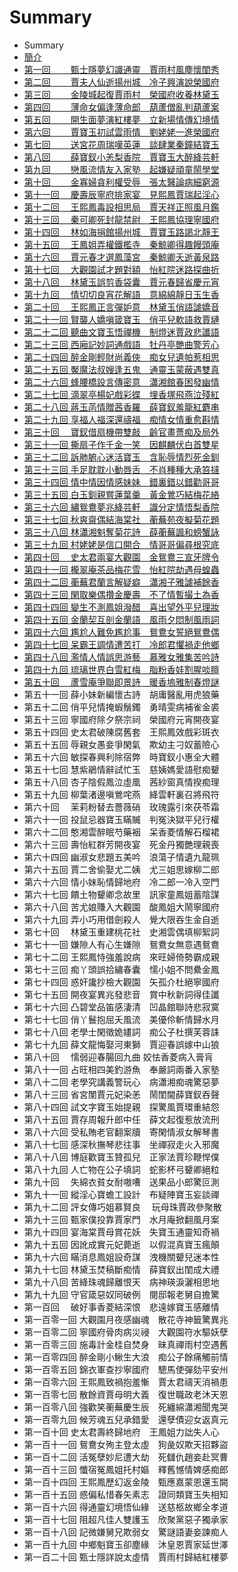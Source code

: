 # Summary

* Summary
* [簡介](README.md)
* [第一回　　 甄士隱夢幻識通靈　賈雨村風塵懷閨秀](/chapter001.md)
* [第二回　　 賈夫人仙逝揚州城　冷子興演說榮國府](/chapter002.md)
* [第三回　　 金陵城起復賈雨村　榮國府收養林黛玉](/chapter003.md)
* [第四回　　 薄命女偏逢薄命郎　葫蘆僧亂判葫蘆案](/chapter004.md)
* [第五回　　 開生面夢演紅樓夢　立新場情傳幻境情](/chapter005.md)
* [第六回　　 賈寶玉初試雲雨情　劉姥姥一進榮國府](/chapter006.md)
* [第七回　　 送宮花周瑞嘆英蓮　談肆業秦鐘結寶玉](/chapter007.md)
* [第八回　　 薛寶釵小恙梨香院　賈寶玉大醉絳芸軒](/chapter008.md)
* [第九回　　 戀風流情友入家塾　起嫌疑頑童鬧學堂](/chapter009.md)
* [第十回　　 金寡婦貪利權受辱　張太醫論病細窮源](/chapter010.md)
* [第十一回　 慶壽辰寧府排家宴　見熙鳳賈瑞起淫心](/chapter011.md)
* [第十二回　 王熙鳳毒設相思局　賈天祥正照風月鑑](/chapter012.md)
* [第十三回　 秦可卿死封龍禁尉　王熙鳳協理寧國府](/chapter013.md)
* [第十四回　 林如海捐館揚州城　賈寶玉路謁北靜王](/chapter014.md)
* [第十五回　 王鳳姐弄權鐵檻寺　秦鯨卿得趣饅頭庵](/chapter015.md)
* [第十六回　 賈元春才選鳳藻宮　秦鯨卿夭逝黃泉路](/chapter016.md)
* [第十七回　 大觀園試才題對額　怡紅院迷路探曲折](/chapter017.md)
* [第十八回　 林黛玉誤剪香袋囊　賈元春歸省慶元宵](/chapter018.md)
* [第十九回　 情切切良宵花解語　意綿綿靜日玉生香](/chapter019.md)
* [第二十回　 王熙鳳正言彈妒意　林黛玉俏語謔嬌音](/chapter020.md)
* [第二十一回 賢襲人嬌嗔箴寶玉　俏平兒軟語救賈璉](/chapter021.md)
* [第二十二回 聽曲文寶玉悟禪機　制燈迷賈政悲讖語](/chapter022.md)
* [第二十三回 西廂記妙詞通戲語　牡丹亭艷曲警芳心](/chapter023.md)
* [第二十四回 醉金剛輕財尚義俠　痴女兒遺帕惹相思](/chapter024.md)
* [第二十五回 魘魔法叔嫂逢五鬼　通靈玉蒙蔽遇雙真](/chapter025.md)
* [第二十六回 蜂腰橋設言傳密意　瀟湘館春困發幽情](/chapter026.md)
* [第二十七回 滴翠亭楊妃戲彩蝶　埋香塚飛燕泣殘紅](/chapter027.md)
* [第二十八回 蔣玉菡情贈茜香羅　薛寶釵羞籠紅麝串](/chapter028.md)
* [第二十九回 享福人福深還禱福　痴情女情重愈斟情](/chapter029.md)
* [第三十回　 寶釵借扇機帶雙敲　齡官畫薔痴及局外](/chapter030.md)
* [第三十一回 撕扇子作千金一笑　因麒麟伏白首雙星](/chapter031.md)
* [第三十二回 訴肺腑心迷活寶玉　含恥辱情烈死金釧](/chapter032.md)
* [第三十三回 手足耽耽小動唇舌　不肖種種大承笞撻](/chapter033.md)
* [第三十四回 情中情因情感妹妹　錯裏錯以錯勸哥哥](/chapter034.md)
* [第三十五回 白玉釧親嘗蓮葉羹　黃金鶯巧結梅花絡](/chapter035.md)
* [第三十六回 繡鴛鴦夢兆絳芸軒　識分定情悟梨香院](/chapter036.md)
* [第三十七回 秋爽齋偶結海棠社　蘅蕪苑夜擬菊花題](/chapter037.md)
* [第三十八回 林瀟湘魁奪菊花詩　薛蘅蕪諷和螃蟹詠](/chapter038.md)
* [第三十九回 村姥姥是信口開合　情哥哥偏尋根究底](/chapter039.md)
* [第四十回　 史太君兩宴大觀園　金鴛鴦三宣牙牌令](/chapter040.md)
* [第四十一回 櫳翠庵茶品梅花雪　怡紅院劫遇母蝗蟲](/chapter041.md)
* [第四十二回 蘅蕪君蘭言解疑癖　瀟湘子雅謔補餘香](/chapter042.md)
* [第四十三回 閑取樂偶攢金慶壽　不了情暫撮土為香](/chapter043.md)
* [第四十四回 變生不測鳳姐潑醋　喜出望外平兒理妝](/chapter044.md)
* [第四十五回 金蘭契互剖金蘭語　風雨夕悶制風雨詞](/chapter045.md)
* [第四十六回 尷尬人難免尷尬事　鴛鴦女誓絕鴛鴦偶](/chapter046.md)
* [第四十七回 呆霸王調情遭苦打　冷郎君懼禍走他鄉](/chapter047.md)
* [第四十八回 濫情人情誤思游藝　慕雅女雅集苦吟詩](/chapter048.md)
* [第四十九回 琉璃世界白雪紅梅　脂粉香娃割腥啖膻](/chapter049.md)
* [第五十回　 蘆雪庵爭聯即景詩　暖香塢雅制春燈謎](/chapter050.md)
* 第五十一回 薛小妹新編懷古詩　胡庸醫亂用虎狼藥
* 第五十二回 俏平兒情掩蝦鬚鐲　勇晴雯病補雀金裘
* 第五十三回 寧國府除夕祭宗祠　榮國府元宵開夜宴
* 第五十四回 史太君破陳腐舊套　王熙鳳效戲彩斑衣
* 第五十五回 辱親女愚妾爭閑氣　欺幼主刁奴蓄險心
* 第五十六回 敏探春興利除宿弊　時寶釵小惠全大體
* 第五十七回 慧紫鵑情辭試忙玉　慈姨媽愛語慰痴顰
* 第五十八回 杏子陰假鳳泣虛凰　茜紗窗真情揆痴理
* 第五十九回 柳葉渚邊嗔鶯咤燕　絳雲軒裏召將飛符
* 第六十回　 茉莉粉替去薔薇硝　玫瑰露引來茯苓霜
* 第六十一回 投鼠忌器寶玉瞞贓　判冤決獄平兒行權
* 第六十二回 憨湘雲醉眠芍藥裀　呆香菱情解石榴裙
* 第六十三回 壽怡紅群芳開夜宴　死金丹獨艷理親喪
* 第六十四回 幽淑女悲題五美吟　浪蕩子情遺九龍珮
* 第六十五回 賈二舍偷娶尤二姨　尤三姐思嫁柳二郎
* 第六十六回 情小妹恥情歸地府　冷二郎一冷入空門
* 第六十七回 饋土物顰卿念故里　訊家童鳳姐蓄陰謀
* 第六十八回 苦尤娘賺入大觀園　酸鳳姐大鬧寧國府
* 第六十九回 弄小巧用借劍殺人　覺大限吞生金自逝
* 第七十回　 林黛玉重建桃花社　史湘雲偶填柳絮詞
* 第七十一回 嫌隙人有心生嫌隙　鴛鴦女無意遇鴛鴦
* 第七十二回 王熙鳳恃強羞說病　來旺婦倚勢霸成親
* 第七十三回 痴丫頭誤拾繡春囊　懦小姐不問纍金鳳
* 第七十四回 惑奸讒抄檢大觀園　矢孤介杜絕寧國府
* 第七十五回 開夜宴異兆發悲音　賞中秋新詞得佳讖
* 第七十六回 凸碧堂品笛感淒清　凹晶館聯詩悲寂寞
* 第七十七回 俏丫鬟抱屈夭風流　美優伶斬情歸水月
* 第七十八回 老學士閑徵姽嫿詞　痴公子杜撰芙蓉誄
* 第七十九回 薛文龍悔娶河東獅　賈迎春誤嫁中山狼
* 第八十回　 懦弱迎春腸回九曲 姣怯香菱病入膏肓
* 第八十一回 占旺相四美釣游魚　奉嚴詞兩番入家塾
* 第八十二回 老學究講義警玩心　病瀟湘痴魂驚惡夢
* 第八十三回 省宮闈賈元妃染恙　鬧閨閫薛寶釵吞聲
* 第八十四回 試文字寶玉始提親　探驚風賈環重結怨
* 第八十五回 賈存周報升郎中任　薛文起復惹放流刑
* 第八十六回 受私賄老官翻案牘　寄閑情淑女解琴書
* 第八十七回 感深秋撫琴悲往事　坐禪寂走火入邪魔
* 第八十八回 博庭歡寶玉贊孤兒　正家法賈珍鞭悍僕
* 第八十九回 人亡物在公子填詞　蛇影杯弓顰卿絕粒
* 第九十回　 失綿衣貧女耐嗷嘈　送果品小郎驚叵測
* 第九十一回 縱淫心寶蟾工設計　布疑陣寶玉妄談禪
* 第九十二回 評女傳巧姐慕賢良 　玩母珠賈政參聚散
* 第九十三回 甄家僕投靠賈家門　水月庵掀翻風月案
* 第九十四回 宴海棠賈母賞花妖　失寶玉通靈知奇禍
* 第九十五回 因訛成實元妃薨逝　以假混真寶玉瘋顛
* 第九十六回 瞞消息鳳姐設奇謀　洩機關顰兒迷本性
* 第九十七回 林黛玉焚稿斷痴情　薛寶釵出閨成大禮
* 第九十八回 苦絳珠魂歸離恨天　病神瑛淚灑相思地
* 第九十九回 守官箴惡奴同破例　閱邸報老舅自擔驚
* 第一百回　 破好事香菱結深恨　悲遠嫁寶玉感離情
* 第一百零一回 大觀園月夜感幽魂　散花寺神籤驚異兆
* 第一百零二回 寧國府骨肉病災祲　大觀園符水驅妖孽
* 第一百零三回 施毒計金桂自焚身　昧真禪雨村空遇舊
* 第一百零四回 醉金剛小鰍生大浪　痴公子餘痛觸前情
* 第一百零五回 錦衣軍查抄寧國府　驄馬使彈劾平安州
* 第一百零六回 王熙鳳致禍抱羞慚　賈太君禱天消禍患
* 第一百零七回 散餘資賈母明大義　復世職政老沐天恩
* 第一百零八回 強歡笑蘅蕪慶生辰　死纏綿瀟湘聞鬼哭
* 第一百零九回 候芳魂五兒承錯愛　還孽債迎女返真元
* 第一百十回 史太君壽終歸地府　王鳳姐力詘失人心
* 第一百十一回 鴛鴦女殉主登太虛　狗彘奴欺天招夥盜
* 第一百十二回 活冤孽妙尼遭大劫　死讎仇趙妾赴冥曹
* 第一百十三回 懺宿冤鳳姐托村嫗　釋舊憾情婢感痴郎
* 第一百十四回 王熙鳳歷幻返金陵　甄應嘉蒙恩還玉闕
* 第一百十五回 惑偏私惜春矢素志　證同類寶玉失相知
* 第一百十六回 得通靈幻境悟仙緣　送慈柩故鄉全孝道
* 第一百十七回 阻超凡佳人雙護玉　欣聚黨惡子獨承家
* 第一百十八回 記微嫌舅兄欺弱女　驚謎語妻妾諫痴人
* 第一百十九回 中鄉魁寶玉卻塵緣　沐皇恩賈家延世澤
* 第一百二十回 甄士隱詳說太虛情　賈雨村歸結紅樓夢



